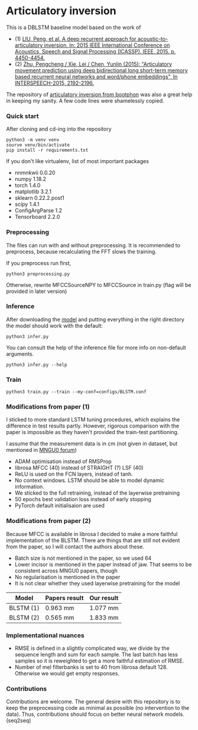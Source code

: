 # Articulatory inversion

This is a DBLSTM baseline model based on the work of

- (1) [LIU, Peng, et al. A deep recurrent approach for acoustic-to-articulatory inversion. In: 2015 IEEE International Conference on Acoustics, Speech and Signal Processing (ICASSP). IEEE, 2015. p. 4450-4454.](https://ieeexplore.ieee.org/abstract/document/7178812)
- (2) [Zhu, Pengcheng / Xie, Lei / Chen, Yunlin (2015): "Articulatory movement prediction using deep bidirectional long short-term memory based recurrent neural networks and word/phone embeddings", In INTERSPEECH-2015, 2192-2196.](https://www.isca-speech.org/archive/interspeech_2015/papers/i15_2192.pdf)

The repository of [articulatory inversion from bootphon](https://github.com/bootphon/articulatory_inversion/blob/master/Training/train.py)
was also a great help in keeping my sanity. A few code lines were shamelessly copied.

### Quick start

After cloning and cd-ing into the repository 

```
python3 -m venv venv 
sourve venv/bin/activate
pip install -r requirements.txt
```

If you don't like virtualenv, list of most important packages
- nnmnkwii 0.0.20
- numpy 1.18.2
- torch 1.4.0
- matplotlib 3.2.1
- sklearn 0.22.2.post1
- scipy 1.4.1
- ConfigArgParse 1.2
- Tensorboard 2.2.0

### Preprocessing

The files can run with and without preprocessing. It is recommended to preprocess,
because recalculating the FFT slows the training.

If you preprocess run first,
```
python3 preprocessing.py
```
Otherwise, rewrite MFCCSourceNPY to MFCCSource in train.py (flag will be provided in later version)

### Inference
After downloading the [model](https://drive.google.com/drive/folders/1DY7uF2HuW-oUpUmjjvuuNbkpZXrBAYrv?usp=sharing) and putting everything in the right directory
the model should work with the default:
```
python3 infer.py
```
You can consult the help of the inference file for more info on non-default arguments.
```
python3 infer.py --help
```

### Train
```
python3 train.py --train --my-conf=configs/BLSTM.conf
```

### Modifications from paper (1)

I sticked to more standard LSTM tuning procedures, which explains the difference
in test results partly. However, rigorous comparison with the paper is impossible as
they haven't provided the train-test partitioning.

I assume that the measurement data is in cm (not given in dataset, but mentioned in [MNGU0 forum](http://www.mngu0.org/messages/problems-bugs-etc/195679262))

- ADAM optimisation instead of RMSProp
- librosa MFCC (40) instead of STRAIGHT (?) LSF (40)
- ReLU is used on the FCN layers, instead of tanh. 
- No context windows. LSTM should be able to model dynamic information.
- We sticked to the full retraining, instead of the layerwise pretraining
- 50 epochs best validation loss instead of early stopping
- PyTorch default initialisaion are used
### Modifications from paper (2)

Because MFCC is available in librosa I decided to make a more faithful
implementation of the BLSTM. There are things that are still not evident from the
paper, so I will contact the authors about these.

- Batch size is not mentioned in the paper, so we used 64
- Lower incisor is mentioned in the paper instead of jaw. That seems to be consistent
across MNGU0 papers, though
- No regularisation is mentioned in the paper
- It is not clear whether they used layerwise pretraining for the model

| Model | Papers result | Our result |
| ----- | ------------- | ---------- |
| BLSTM (1) | 0.963 mm | 1.077 mm | 
| BLSTM (2) | 0.565 mm | 1.833 mm | 

### Implementational nuances

- RMSE is defined in a slightly complicated way, we divide by the sequence length
and sum for each sample. The last batch has less samples so it is reweighted to get a more
faithful estimation of RMSE.
- Number of mel filterbanks is set to 40 from librosa default 128. Otherwise we would
get empty responses.

### Contributions

Contributions are welcome. The general desire with this repository is
to keep the preprocessing code as minimal as possible (no intervention to the data). Thus,
contributions should focus on better neural network models. (seq2seq)

